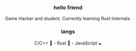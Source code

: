 <h3 align="center">hello friend</h3>
<p align="center">
  Game Hacker and student. Currently learning Rust Internals.
</p>
<h3 align="center">langs</h3>
<p align="center"> C/C++ 💪 - Rust 🖤 - JavaScript 🚼 </p>
